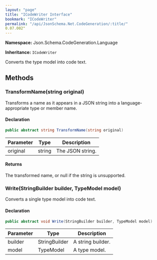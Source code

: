 ```yaml
---
layout: "page"
title: "ICodeWriter Interface"
bookmark: "ICodeWriter"
permalink: "/api/JsonSchema.Net.CodeGeneration/:title/"
0.07.002"
---
```

**Namespace:** Json.Schema.CodeGeneration.Language

**Inheritance:**
`ICodeWriter`

Converts the type model into code text.

## Methods

### TransformName(string original)

Transforms a name as it appears in a JSON string into a language-appropriate type or member name.

#### Declaration

```c#
public abstract string TransformName(string original)
```

| Parameter | Type | Description |
|---|---|---|
| original | string | The JSON string. |


#### Returns

The transformed name, or null if the string is unsupported.

### Write(StringBuilder builder, TypeModel model)

Converts a single type model into code text.

#### Declaration

```c#
public abstract void Write(StringBuilder builder, TypeModel model)
```

| Parameter | Type | Description |
|---|---|---|
| builder | StringBuilder | A string builder. |
| model | TypeModel | A type model. |


